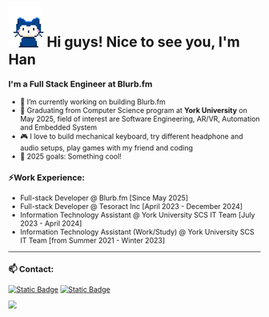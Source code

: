 <h1><img src="blob/master/rushil-whisper.gif" width="70"/> Hi guys! Nice to see you, I'm Han</h1>

### I'm a Full Stack Engineer at Blurb.fm

- 🔭 I’m currently working on building Blurb.fm
- 🏫 Graduating from Computer Science program at **York University** on May 2025, field of interest are Software Engineering, AR/VR, Automation and Embedded System
- 🎮 I love to build mechanical keyboard, try different headphone and audio setups, play games with my friend and coding
- 🎯 2025 goals: Something cool!

### ⚡Work Experience:

- Full-stack Developer @ Blurb.fm [Since May 2025]
- Full-stack Developer @ Tesoract Inc [April 2023 - December 2024]
- Information Technology Assistant @ York University SCS IT Team [July 2023 - April 2024]
- Information Technology Assistant (Work/Study) @ York University SCS IT Team [from Summer 2021 - Winter 2023]

---

### 📫 Contact:

[![Static Badge](https://img.shields.io/badge/Han%20Le-blue?style=flat&logo=LinkedIn&logoColor=white)](https://www.linkedin.com/in/han-le23/)
[![Static Badge](https://img.shields.io/badge/hanle.cs23%40gmail.com-red?style=flat&logo=Gmail&logoColor=white)](mailto:hanle.cs23@gmail.com)

<p float="left">
<img src="https://github-readme-stats-hanle23.vercel.app/api/top-langs/?username=hanle23&layout=compact&theme=dark">
</p>
